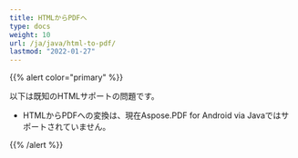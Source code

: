 ```yaml
---
title: HTMLからPDFへ
type: docs
weight: 10
url: /ja/java/html-to-pdf/
lastmod: "2022-01-27"
---
```


{{% alert color="primary" %}}

以下は既知のHTMLサポートの問題です。

- HTMLからPDFへの変換は、現在Aspose.PDF for Android via Javaではサポートされていません。

{{% /alert %}}